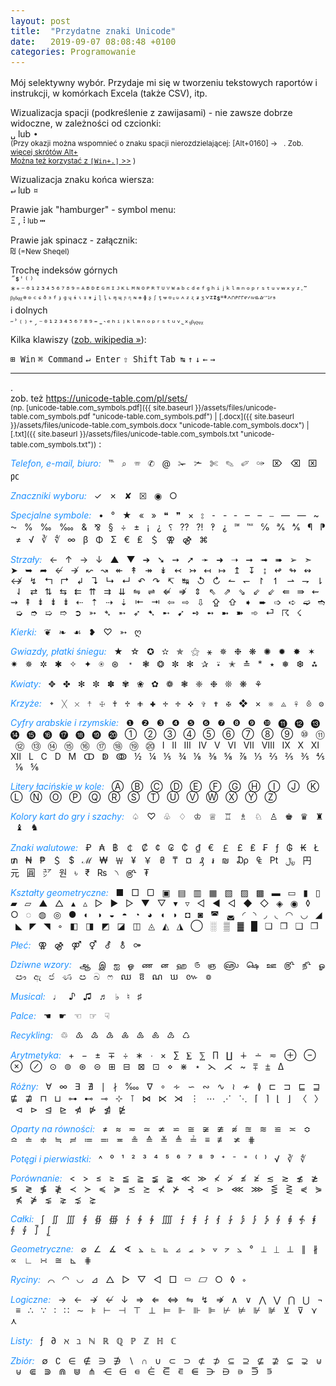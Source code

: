 ```yaml
---
layout: post
title:  "Przydatne znaki Unicode"
date:   2019-09-07 08:08:48 +0100
categories: Programowanie
---
```


Mój selektywny wybór. Przydaje mi się w tworzeniu tekstowych raportów i instrukcji, w komórkach Excela (także CSV), itp.

Wizualizacja spacji (podkreślenie z zawijasami) - nie zawsze dobrze widoczne, w zależności od czcionki:  
`␣` lub `∙`  
<small>
(Przy okazji można wspomnieć o znaku spacji nierozdzielającej: [Alt+0160] → ` `. Zob. 
[więcej skrótów Alt+](https://unicode-table.com/pl/alt-codes/)  
[Można też korzystać z `[Win+.]` >>](https://andrzejq.github.io/Office_S_Tips/system/2019/10/04/windows_10-uaktualnienie_1903.html)
)
</small>

Wizualizacja znaku końca wiersza:  
`↵` lub `¤`

Prawie jak "hamburger" - symbol menu:  
`Ξ` , **`⫶`** <small> lub </small> **`⋯`**

Prawie jak spinacz - załącznik:  
`₪` <small>(=New Sheqel)</small>

Trochę indeksów górnych  
`˝ᙚˈ⁽⁾*⁺⁻⁰¹²³⁴⁵⁶⁷⁸⁹⁼ᴬᴮᴰᴱᴳᴴᴵᴶᴷᴸᴹᴺᴼᴾᴿᵀᵁⱽᵂᵃᵇᶜᵈᵉᶠᵍʰⁱʲᵏˡᵐⁿᵒᵖʳˢᵗᵘᵛʷˣʸᶻᐧ˜`  
`ᵝᵞᵟᵠᵡᶿᶛᶜᶝᶞᶟᶠᶡᶢᶣᶤᶥᶦᶧᶨᶩᶪᶫᶬᶭᶮᶯᶰᶱᶲᶳᶴᶵᶶᶷᶸᶹᶺᶻᶼᶽᶾᘁᙆᙇᙚᙾᙿᣔᣕᣖᣗᣘᣙᣚᣛᣜᣝᣞᣟᣳᣴᣵ`  
i dolnych  
`˶˒₍₎₊ˏ₋₀₁₂₃₄₅₆₇₈₉₌ˍ˴ₑₕᵢⱼₖₗₘₙₒₚᵣₛₜᵤᵥ˷ₓᵧᵦᵧᵨᵩᵪ`

Kilka klawiszy ([zob. wikipedia »](https://en.wikipedia.org/wiki/Windows_key#Windows_10)):

`⊞ Win` `⌘ Command` `↵ Enter` `⇧ Shift` `Tab ↹` `↑` `↓` `←` `→`

- - -
.  
zob. też <https://unicode-table.com/pl/sets/>  
<small>(np. [unicode-table.com_symbols.pdf]({{ site.baseurl }}/assets/files/unicode-table.com_symbols.pdf "unicode-table.com_symbols.pdf") 
 | [.docx]({{ site.baseurl }}/assets/files/unicode-table.com_symbols.docx "unicode-table.com_symbols.docx") 
 | [.txt]({{ site.baseurl }}/assets/files/unicode-table.com_symbols.txt "unicode-table.com_symbols.txt"))</small> : 

_Telefon, e-mail, biuro:_    ℡   ⌕   ☏   ✆   @   ✁   ✃   ✄   ✎   ✐   ✑   ⌦   ⌫   ⌧   ㍶

_Znaczniki wyboru:_    ✓   ✗   ✘   ☒   ◉   ○

_Specjalne symbole:_    •   °   ★   «   »   ❝   ❞   ×   ⦂   ⁃   ‐   ‑   ‒   –   ⎯   —   ―   ~   ⁓   %   ‰   ‱   &   ⅋   §   ÷   ±   ¡   ¿   ⸮   ⁇   ⁈   ‽   ⸘   ℠   ℻   ℅   ℁   ⅍   ¶   ⁋   ≠   √   ∛   ∜   ∞   β   Φ   Σ   €   ₤   ＄   ⚢   ⚣   ⌘

_Strzały:_    ←   ↑   →   ↓   ▲   ▼   ➔   ➘   ➙   ➚   ➛   ➜   ➝   ➞   ➟   ➠   ➢   ➣   ➤   ➥   ➦   ↚   ↛   ↜   ↝   ↞   ↟   ↠   ↡   ↢   ↣   ↤   ↦   ↥   ↧   ↨   ↫   ↬   ↭   ↮   ↯   ↰   ↱   ↲   ↴   ↳   ↵   ↶   ↷   ↸   ↹   ↺   ↻   ↼   ↽   ↾   ↿   ⇀   ⇁   ⇂   ⇃   ⇄   ⇅   ⇆   ⇇   ⇈   ⇉   ⇊   ⇋   ⇌   ⇍   ⇏   ⇕   ⇖   ⇗   ⇘   ⇙   ⇙   ⇚   ⇛   ⇜   ⇝   ⇞   ⇟   ⇟   ⇟   ⇠   ⇡   ⇢   ⇣   ⇤   ⇥   ⇦   ⇨   ⇩   ⇪   ⇧   ➧   ➨   ➩   ➪   ➫   ➬   ➭   ➮   ➯   ➱   ➲   ➳   ➴   ➵   ➶   ➷   ➸   ➹   ➺   ➻   ➼   ➽   ➾   ⏎   ☈   ☇

_Kierki:_    ❦   ❧   ☙   ❥   ♡   ➳   ღ

_Gwiazdy, płatki śniegu:_    ★   ☆   ✪   ✫   ✯   ⚝   ⚹   ✵   ❉   ❋   ✺   ✹   ✸   ✶   ✷   ✵   ✲   ✱   ✧   ✦   ⍟   ⊛   ﹡   ❃   ❂   ✼   ✻   ✰   ⍣   ✭   ≛   *   ٭   ❅   ❆   ⁂

_Kwiaty:_    ✥   ✤   ✻   ✼   ✽   ✾   ❀   ✿   ❁   ❃   ❈   ❉   ❊   ❋   ⚘

_Krzyże:_    ᛭   ╳   ☓   ☨   ☩   ♰   ♱   ✙   ✚   ✛   ✛   ✜   ✞   ✟   ✠   ❖   ×   ⨳   ⨻   ☥   ⨶   ⨷

_Cyfry arabskie i rzymskie:_    ❶   ❷   ❸   ❹   ❺   ❻   ❼   ❽   ❾   ❿   ⓫   ⓬   ⓭   ⓮   ⓯   ⓰   ⓱   ⓲   ⓳   ⓴   ①   ②   ③   ④   ⑤   ⑥   ⑦   ⑧   ⑨   ⑩   ⑪   ⑫   ⑬   ⑭   ⑮   ⑯   ⑰   ⑱   ⑲   ⑳   Ⅰ   Ⅱ   Ⅲ   Ⅳ   Ⅴ   Ⅵ   Ⅶ   Ⅷ   Ⅸ   Ⅹ   Ⅺ   Ⅻ   Ⅼ   Ⅽ   Ⅾ   Ⅿ   ↀ   ↁ   ↂ   ½   ¼   ⅕   ¾   ⅛   ⅜   ⅝   ⅞   ⅓   ⅔   ⅖   ⅗   ⅘   ⅙   ⅚

_Litery łacińskie w kole:_    Ⓐ   Ⓑ   Ⓒ   Ⓓ   Ⓔ   Ⓕ   Ⓖ   Ⓗ   Ⓘ   Ⓙ   Ⓚ   Ⓛ   Ⓝ   Ⓞ   Ⓟ   Ⓠ   Ⓡ   Ⓢ   Ⓣ   Ⓤ   Ⓥ   Ⓦ   Ⓧ   Ⓨ   Ⓩ

_Kolory kart do gry i szachy:_    ♤   ♡   ♧   ♢   ♔   ♕   ♖   ♗   ♘   ♙   ♚   ♛   ♜   ♝   ♞

_Znaki walutowe:_    ₽   ₳   ฿   ￠   ₡   ¢   ₢   ₵   ₫   €   ￡   £   ₤   ₣   ƒ   ₲   ₭   Ł   ₥   ₦   ₱   ＄   $   ℳ   ₩   ￦   ¥   ￥   ₴   ₸   ¤   ₰   ៛   ₪   ₯   ₠   ₧   ﷼   円   元   圓   ㍐   원   ৳   ₹   ₨   ৲   ௹   ₮

_Kształty geometryczne:_    ■   □   ▢   ▣   ▤   ▥   ▦   ▧   ▨   ▩   ▬   ▭   ▮   ▯   ▰   ▱   ▲   △   ▴   ▵   ▷   ►   ▻   ▼   ▽   ▾   ▿   ◁   ◄   ◅   ◆   ◇   ◈   ◉   ◊   ○   ◌   ◍   ◎   ●   ◐   ◑   ◒   ◓   ◔   ◕   ◖   ◗   ◘   ◙   ◚   ◛   ◜   ◝   ◞   ◟   ◠   ◡   ◢   ◣   ◤   ◥   ◦   ◧   ◨   ◩   ◪   ◫   ◬   ◭   ◮   ◯   ░   ▒   ▓   █   ❏   ❐   ❑   ❒

_Płeć:_    ⚢   ⚣   ⚤   ⚥   ⚦   ⚨   ⚩

_Dziwne wzory:_    ஆ   இ   ஐ   ஓ   ண   ன   ஹ   ௫   ஞ   ௵   ௸   ஊ   ௹   ௺   ௐ   ඐ   ඇ   ජ   ණ   ඏ   බ   ෆ   ឈ   ឱ   ណ   ឃ   ៚   ៙

_Musical:_    ♩   ♪   ♫   ♬   ♭   ♮   ♯

_Palce:_    ☚   ☛   ☜   ☞   ☟

_Recykling:_    ♲   ♳   ♴   ♵   ♶   ♷   ♸   ♹   ♺

_Arytmetyka:_    +   −   ±   ∓   ÷   ∗   ∙   ×   ∑   ⨊   ⅀   ∏   ∐   ∔   ∸   ≂   ⊕   ⊖   ⊗   ⊘   ⊙   ⊚   ⊛   ⊝   ⊞   ⊟   ⊠   ⊡   ⋄   ⋇   ⋆   ⋋   ⋌   ~   ⩱   ⩲   Δ

_Różny:_    ∀   ∞   ∃   ∄   `|`   ∤   ‱   ∇   ∘   ∻   ∽   ∾   ∿   ≀   ≁   ≬   ⊏   ⊐   ⊑   ⊒   ⋢   ⋣   ⊓   ⊔   ⊶   ⊷   ⊸   ⊹   ⊺   ⋈   ⋉   ⋊   ⋮   ⋯   ⋰   ⋱   ⌈   ⌉   ⌊   ⌋   〈   〉   ⊲   ⊳   ⊴   ⊵   ⋪   ⋫   ⋬   ⋭

_Oparty na równości:_    ≠   ≈   ≂   ≃   ≄   ⋍   ≅   ≆   ≇   ≉   ≊   ≋   ≌   ≍   ≎   ≏   ≐   ≑   ≒   ≓   ≔   ≕   ≖   ≗   ≙   ≚   ≜   ≟   ≡   ≢   ≭   ⋕

_Potęgi i pierwiastki:_    ^   ⁰   ¹   ²   ³   ⁴   ⁵   ⁶   ⁷   ⁸   ⁹   ⁺   ⁻   ⁼   ⁽   ⁾   √   ∛   ∜

_Porównanie:_    <   >   ≤   ≥   ≦   ≧   ≨   ≩   ≪   ≫   ≮   ≯   ≰   ≱   ≲   ≳   ≴   ≵   ≶   ≷   ≸   ≹   ≺   ≻   ≼   ≽   ≾   ≿   ⊀   ⊁   ⊰   ⋖   ⋗   ⋘   ⋙   ⋚   ⋛   ⋞   ⋟   ⋠   ⋡   ⋦   ⋧   ⋨   ⋩

_Całki:_    ∫   ∬   ∭   ∮   ∯   ∰   ∱   ∲   ∳   ⨌   ⨍   ⨎   ⨏   ⨐   ⨑   ⨒   ⨓   ⨔   ⨕   ⨖   ⨗   ⨘   ⨙   ⨚   ⨛   ⨜

_Geometryczne:_    ⌀   ∠   ∡   ∢   ⦛   ⦜   ⦝   ⦞   ⦟   ⦠   ⦡   ⦢   ⦣   °   ⟂   ⏊   ⊥   ∥   ∦   ∝   ∟   ∺   ≅   ⊾   ⋕

_Ryciny:_    ⌒   ◠   ◡   ⊿   △   ▷   ▽   ◁   □   ▭   ▱   ○   ◊   ⋄

_Logiczne:_    →   ←   ↛   ↚   ↓   ⇒   ⇐   ⇔   ⇋   ↯   ⇏   ∧   ∨   ⋀   ⋁   ⋂   ⋃   ¬   ≡   ∴   ∵   ∶   ∷   ∼   ⊧   ⊢   ⊣   ⊤   ⊥   ⊨   ⊩   ⊪   ⊫   ⊬   ⊭   ⊮   ⊯   ⊻   ⊽   ⋎   ⋏

_Listy:_    ƒ   ∂   ℵ   ℶ   ℕ   ℝ   ℚ   ℙ   ℤ   ℍ   ℂ

_Zbiór:_    ∅   ∁   ∈   ∉   ∋   ∌   ∖   ∩   ∪   ⊂   ⊃   ⊄   ⊅   ⊆   ⊇   ⊈   ⊉   ⊊   ⊋   ⊍   ⊎   ⋐   ⋑   ⋒   ⋓   ⋔   ⋲   ⋳   ⋴   ⋵   ⋶   ⋷   ⋹   ⋺   ⋻   ⋼   ⋽   ⋾



<style> code {font-size: 95%;}
em {color: DodgerBlue} </style>
